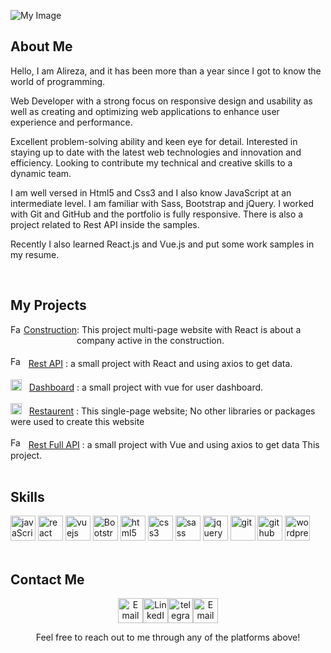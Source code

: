 ![My Image](https://media.licdn.com/dms/image/v2/D4D16AQEcaWAGkEr-dg/profile-displaybackgroundimage-shrink_350_1400/profile-displaybackgroundimage-shrink_350_1400/0/1730978104872?e=1736380800&v=beta&t=MVlA1qPbPn-aJLTP6KXccgjDeufR24M69pICVsFWhrU)

## About Me
Hello, I am Alireza, and it has been more than a year since I got to know the world of programming.

Web Developer with a strong focus on responsive design and usability as well as creating and optimizing web applications to enhance user experience and performance.

Excellent problem-solving ability and keen eye for detail. Interested in staying up to date with the latest web technologies and innovation and efficiency. Looking to contribute my technical and creative skills to a dynamic team.

I am well versed in Html5 and Css3 and I also know JavaScript at an intermediate level. I am familiar with Sass, Bootstrap and jQuery. I worked with Git and GitHub and the portfolio is fully responsive. There is also a project related to Rest API inside the samples.

Recently I also learned React.js and Vue.js and put some work samples in my resume.

<br/>

## My Projects
<div style="display:flex">
    <img src="https://constructionreact2023.netlify.app/Favicon.ico" alt="Favicon" width="17" height="17">
    &nbsp;
    <a href="https://constructionreact2023.netlify.app/">Construction</a>
    : This project multi-page website with React is about a company active in the construction.
</div>
<br/>
<div>
    <img src="https://cryptoreact2023.netlify.app/Favicon.ico" alt="Favicon" width="17" height="17">
    &nbsp;
    <a href="https://cryptoreact2023.netlify.app/">Rest API</a>
    : a small project with React and using axios to get data.
</div>
<br/>
<div>
    <img src="https://dashboardvue2024.netlify.app/Favicon.ico" alt="Favicon" width="18" height="18">
    &nbsp;
    <a href="https://dashboardvue2024.netlify.app/">Dashboard</a>
    : a small project with vue for user dashboard.
</div>
<br/>
<div>
    <img src="https://restaurentjs2023.netlify.app/Images/Favicon.ico" alt="Favicon" width="18" height="18">
    &nbsp;
    <a href="https://restaurentjs2023.netlify.app/">Restaurent</a>
    : This single-page website; No other libraries or packages were used to create this website
</div>
<br/>
<div>
    <img src="https://restapivue2024.netlify.app/Favicon.ico" alt="Favicon" width="17" height="17">
    &nbsp;
    <a href="https://restapivue2024.netlify.app/">Rest Full API</a>
    : a small project with Vue and using axios to get data This project.
</div>

<br/>
  
## Skills
<div>
    <img src="https://cdn.jsdelivr.net/gh/devicons/devicon/icons/javascript/javascript-plain.svg" height="40" alt="javaScript" title="javascript" />
    <img src="https://cdn.jsdelivr.net/gh/devicons/devicon/icons/react/react-original.svg" height="40" alt="react" title="React" />
    <img src="https://cdn.jsdelivr.net/gh/devicons/devicon/icons/vuejs/vuejs-original.svg" height="40" alt="vuejs" title="vuejs" />
    <img src="https://cdn.jsdelivr.net/gh/devicons/devicon/icons/bootstrap/bootstrap-original.svg" height="40" alt="Bootstrap" title="bootstrap" />
    <img src="https://cdn.jsdelivr.net/gh/devicons/devicon/icons/html5/html5-original.svg" height="40" alt="html5" title="Html5" />
    <img src="https://cdn.jsdelivr.net/gh/devicons/devicon/icons/css3/css3-original.svg" height="40" alt="css3" title="Css3" />
    <img src="https://cdn.jsdelivr.net/gh/devicons/devicon/icons/sass/sass-original.svg" height="40" alt="sass" title="Sass" />
    <img src="https://cdn.jsdelivr.net/gh/devicons/devicon/icons/jquery/jquery-original.svg" height="40" alt="jquery" title="Jquery" />
    <img src="https://cdn.jsdelivr.net/gh/devicons/devicon/icons/git/git-original.svg" height="40" alt="git" title="Git" />
    <img src="https://cdn.jsdelivr.net/gh/devicons/devicon/icons/github/github-original.svg" height="40" alt="github" title="GitHub" />
    <img src="https://cdn.jsdelivr.net/gh/devicons/devicon/icons/wordpress/wordpress-plain.svg" height="40" alt="wordpress" title="WordPress" />
</div>

<br/>

## Contact Me
<p align="center"><a href="mailto:alireza.samadi.as.as@gmail.com"><img src="https://img.icons8.com/3d-fluency/94/email.png" alt="Email" width="40" height="40"/></a><a href="https://linkedin.com/in/alireza-samadi-as"><img src="https://img.icons8.com/3d-fluency/100/linkedin.png" alt="LinkedIn" width="40" height="40"/></a><a href="https://t.me/Alirezasa_as/"><img src="https://img.icons8.com/3d-fluency/100/telegram.png" alt="telegram" width="40" height="40"/></a><a href="https://alirezasamadi.netlify.app"><img src="https://img.icons8.com/3d-fluency/100/world-wide-web-blue-globe-1.png" alt="Email" width="40" height="40"/></a></p><p align="center"> Feel free to reach out to me through any of the platforms above!</p>
